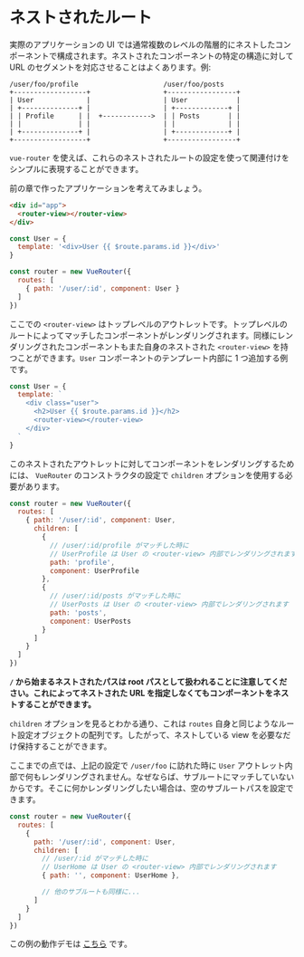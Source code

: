 # ネストされたルート

実際のアプリケーションの UI では通常複数のレベルの階層的にネストしたコンポーネントで構成されます。ネストされたコンポーネントの特定の構造に対して URL のセグメントを対応させることはよくあります。例:

```
/user/foo/profile                     /user/foo/posts
+------------------+                  +-----------------+
| User             |                  | User            |
| +--------------+ |                  | +-------------+ |
| | Profile      | |  +------------>  | | Posts       | |
| |              | |                  | |             | |
| +--------------+ |                  | +-------------+ |
+------------------+                  +-----------------+
```

`vue-router` を使えば、これらのネストされたルートの設定を使って関連付けをシンプルに表現することができます。

前の章で作ったアプリケーションを考えてみましょう。

``` html
<div id="app">
  <router-view></router-view>
</div>
```

``` js
const User = {
  template: '<div>User {{ $route.params.id }}</div>'
}

const router = new VueRouter({
  routes: [
    { path: '/user/:id', component: User }
  ]
})
```

ここでの `<router-view>` はトップレベルのアウトレットです。トップレベルのルートによってマッチしたコンポーネントがレンダリングされます。同様にレンダリングされたコンポーネントもまた自身のネストされた `<router-view>` を持つことができます。`User` コンポーネントのテンプレート内部に 1 つ追加する例です。

``` js
const User = {
  template: `
    <div class="user">
      <h2>User {{ $route.params.id }}</h2>
      <router-view></router-view>
    </div>
  `
}
```

このネストされたアウトレットに対してコンポーネントをレンダリングするためには、 `VueRouter` のコンストラクタの設定で `children` オプションを使用する必要があります。

``` js
const router = new VueRouter({
  routes: [
    { path: '/user/:id', component: User,
      children: [
        {
          // /user/:id/profile がマッチした時に
          // UserProfile は User の <router-view> 内部でレンダリングされます
          path: 'profile',
          component: UserProfile
        },
        {
          // /user/:id/posts がマッチした時に
          // UserPosts は User の <router-view> 内部でレンダリングされます
          path: 'posts',
          component: UserPosts
        }
      ]
    }
  ]
})
```
**`/` から始まるネストされたパスは root パスとして扱われることに注意してください。これによってネストされた URL を指定しなくてもコンポーネントをネストすることができます。**

`children` オプションを見るとわかる通り、これは `routes` 自身と同じようなルート設定オブジェクトの配列です。したがって、ネストしている view を必要なだけ保持することができます。

ここまでの点では、上記の設定で `/user/foo` に訪れた時に `User` アウトレット内部で何もレンダリングされません。なぜならば、サブルートにマッチしていないからです。そこに何かレンダリングしたい場合は、空のサブルートパスを設定できます。

``` js
const router = new VueRouter({
  routes: [
    {
      path: '/user/:id', component: User,
      children: [
        // /user/:id がマッチした時に
        // UserHome は User の <router-view> 内部でレンダリングされます
        { path: '', component: UserHome },

        // 他のサブルートも同様に...
      ]
    }
  ]
})
```

この例の動作デモは [こちら](http://jsfiddle.net/yyx990803/L7hscd8h/) です。
